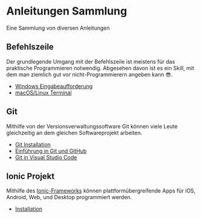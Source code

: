 # Anleitungen Sammlung
Eine Sammlung von diversen Anleitungen

## Befehlszeile
Der grundlegende Umgang mit der Befehlszeile ist meistens für das praktische Programmieren notwendig. 
Abgesehen davon ist es ein Skill, mit dem man ziemlich gut vor nicht-Programmierern angeben kann 😎.
* [Windows Eingabeaufforderung](windows-eingabeaufforderung.md)
* [macOS/Linux Terminal](macos-linux-terminal)

## Git
Mithilfe von der Versionsverwaltungssoftware Git können viele Leute gleichzeitig an dem gleichen Softwareprojekt arbeiten.

- [Git Installation](git-installation.md)
- [Einführung in Git und GitHub](git-github.md)
- [Git in Visual Studio Code](git-visualstudiocode.md)

## Ionic Projekt
Mithilfe des [Ionic-Frameworks](https://ionicframework.com/) können plattformübergreifende Apps für iOS, Android, Web, und Desktop programmiert werden.
* [Installation](ionic-installation-windows.md)
